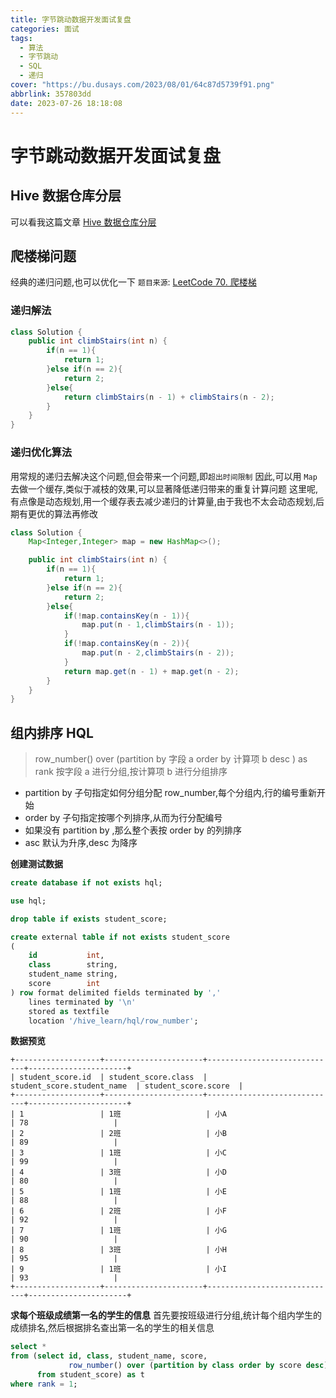 ```yaml
---
title: 字节跳动数据开发面试复盘
categories: 面试
tags:
  - 算法
  - 字节跳动
  - SQL
  - 递归
cover: "https://bu.dusays.com/2023/08/01/64c87d5739f91.png"
abbrlink: 357803dd
date: 2023-07-26 18:18:08
---
```


# 字节跳动数据开发面试复盘

## Hive 数据仓库分层

可以看我这篇文章
[Hive 数据仓库分层](https://www.chongyan.xyz/posts/96c137c4.html)

## 爬楼梯问题

经典的递归问题,也可以优化一下
`题目来源`: [LeetCode 70. 爬楼梯](https://leetcode.cn/problems/climbing-stairs/)

### 递归解法

```java
class Solution {
    public int climbStairs(int n) {
        if(n == 1){
            return 1;
        }else if(n == 2){
            return 2;
        }else{
            return climbStairs(n - 1) + climbStairs(n - 2);
        }
    }
}
```

### 递归优化算法

用常规的递归去解决这个问题,但会带来一个问题,即`超出时间限制`
因此,可以用 `Map` 去做一个缓存,类似于减枝的效果,可以显著降低递归带来的重复计算问题
这里呢,有点像是动态规划,用一个缓存表去减少递归的计算量,由于我也不太会动态规划,后期有更优的算法再修改

```java
class Solution {
    Map<Integer,Integer> map = new HashMap<>();

    public int climbStairs(int n) {
        if(n == 1){
            return 1;
        }else if(n == 2){
            return 2;
        }else{
            if(!map.containsKey(n - 1)){
                map.put(n - 1,climbStairs(n - 1));
            }
            if(!map.containsKey(n - 2)){
                map.put(n - 2,climbStairs(n - 2));
            }
            return map.get(n - 1) + map.get(n - 2);
        }
    }
}
```

## 组内排序 HQL

> row_number() over (partition by 字段 a order by 计算项 b desc ) as rank
> 按字段 a 进行分组,按计算项 b 进行分组排序

- partition by 子句指定如何分组分配 row_number,每个分组内,行的编号重新开始
- order by 子句指定按哪个列排序,从而为行分配编号
- 如果没有 partition by ,那么整个表按 order by 的列排序
- asc 默认为升序,desc 为降序

**创建测试数据**

```sql
create database if not exists hql;

use hql;

drop table if exists student_score;

create external table if not exists student_score
(
    id           int,
    class        string,
    student_name string,
    score        int
) row format delimited fields terminated by ','
    lines terminated by '\n'
    stored as textfile
    location '/hive_learn/hql/row_number';
```

**数据预览**

```
+-------------------+----------------------+-----------------------------+----------------------+
| student_score.id  | student_score.class  | student_score.student_name  | student_score.score  |
+-------------------+----------------------+-----------------------------+----------------------+
| 1                 | 1班                   | 小A                         | 78                   |
| 2                 | 2班                   | 小B                         | 89                   |
| 3                 | 1班                   | 小C                         | 99                   |
| 4                 | 3班                   | 小D                         | 80                   |
| 5                 | 1班                   | 小E                         | 88                   |
| 6                 | 2班                   | 小F                         | 92                   |
| 7                 | 1班                   | 小G                         | 90                   |
| 8                 | 3班                   | 小H                         | 95                   |
| 9                 | 1班                   | 小I                         | 93                   |
+-------------------+----------------------+-----------------------------+----------------------+
```

**求每个班级成绩第一名的学生的信息**
首先要按班级进行分组,统计每个组内学生的成绩排名,然后根据排名查出第一名的学生的相关信息

```sql
select *
from (select id, class, student_name, score,
             row_number() over (partition by class order by score desc) rank
      from student_score) as t
where rank = 1;
```
